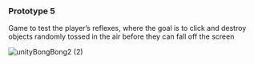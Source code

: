 ### Prototype 5
Game to test the player’s reflexes, where the goal is to click and destroy objects randomly tossed in the air before they can fall off the screen

![unityBongBong2 (2)](https://user-images.githubusercontent.com/45726824/122529271-421f9e80-d058-11eb-81ef-7a4739a18f98.png)
